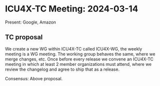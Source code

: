 # ICU4X-TC Meeting: 2024-03-14

Present: Google, Amazon

## TC proposal

We create a new WG within ICU4X-TC called ICU4X-WG, the weekly meeting is a WG meeting. The working group behaves the same, where we merge changes, etc. Once before every release we convene an ICU4X-TC meeting in which at least 2 member organizations must attend, where we review the changelog and agree to ship that as a release.

Consensus: Above proposal.
